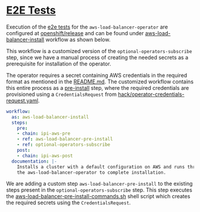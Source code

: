 # [E2E Tests](/test/e2e)

Execution of the [e2e tests](/test/e2e) for the `aws-load-balancer-operator` are
configured at [openshift/release](https://github.com/openshift/release) and can
be found under [aws-load-balancer-install](<https://github.com/openshift/release/blob/master/ci-operator/step-registry/aws-load-balancer/installaws-load-balancer-install-workflow.yaml>)
workflow as shown below.

This workflow is a customized version of the `optional-operators-subscribe`
step, since we have a manual process of creating the needed secrets as
a prerequisite for installation of the operator.

The operator requires a secret containing AWS credentials in the required format
as mentioned in the [README.md](/README.md). The customized workflow contains
this entire process as a [pre-install](https://github.com/openshift/release/blob/master/ci-operator/step-registry/aws-load-balancer/pre-install/aws-load-balancer-pre-install-ref.yaml)
step, where the required credentials are provisioned using a `CredentialsRequest`
from [hack/operator-credentials-request.yaml](/hack/operator-credentials-request.yaml).

```yaml
workflow:
  as: aws-load-balancer-install
  steps:
    pre:
    - chain: ipi-aws-pre
    - ref: aws-load-balancer-pre-install
    - ref: optional-operators-subscribe
    post:
    - chain: ipi-aws-post
  documentation: |-
    Installs a cluster with a default configuration on AWS and runs through the pre-requistes of 
    the aws-load-balancer-operator to complete installation.
```

We are adding a custom step `aws-load-balancer-pre-install` to the existing
steps present in the `optional-operators-subscribe` step. This step executes
the [aws-load-balancer-pre-install-commands.sh](<https://github.com/openshift/release/blob/master/ci-operator/step-registry/aws-load-balancer/pre-install/aws-load-balancer-pre-install-commands.sh>)
shell script which creates the required secrets using the `CredentialsRequest`.
